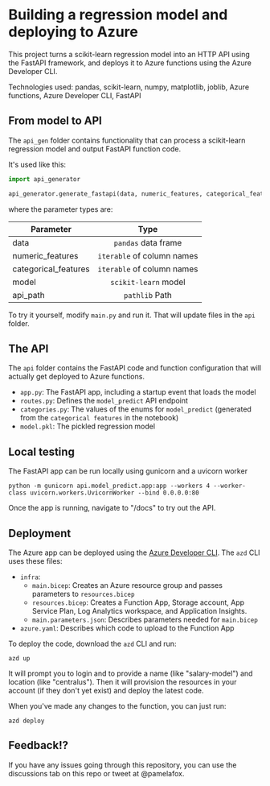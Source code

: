 # Building a regression model and deploying to Azure

This project turns a scikit-learn regression model into an HTTP API using the FastAPI framework,
and deploys it to Azure functions using the Azure Developer CLI.

Technologies used: pandas, scikit-learn, numpy, matplotlib, joblib, Azure functions, Azure Developer CLI, FastAPI

## From model to API

The `api_gen` folder contains functionality that can process a scikit-learn regression model and output FastAPI function code.

It's used like this:

```python
import api_generator

api_generator.generate_fastapi(data, numeric_features, categorical_features, model, api_path)
```

where the parameter types are:

| Parameter            | Type                       |
| -------------------- |:-------------:             |
| data                 | `pandas` data frame        |
| numeric_features     | `iterable` of column names |
| categorical_features | `iterable` of column names |
| model                | `scikit-learn` model       |
| api_path             | `pathlib` Path             |

To try it yourself, modify `main.py` and run it. That will update files in the `api` folder.

## The API

The `api` folder contains the FastAPI code and function configuration that will actually get deployed to Azure functions.

* `app.py`: The FastAPI app, including a startup event that loads the model
* `routes.py`: Defines the `model_predict` API endpoint
* `categories.py`: The values of the enums for `model_predict` (generated from the `categorical features` in the notebook)
* `model.pkl`: The pickled regression model

## Local testing

The FastAPI app can be run locally using gunicorn and a uvicorn worker

```shell
python -m gunicorn api.model_predict.app:app --workers 4 --worker-class uvicorn.workers.UvicornWorker --bind 0.0.0.0:80
```

Once the app is running, navigate to "/docs" to try out the API.

## Deployment

The Azure app can be deployed using the [Azure Developer CLI](https://learn.microsoft.com/azure/developer/azure-developer-cli/overview). The `azd` CLI uses these files:

* `infra`:
  * `main.bicep`: Creates an Azure resource group and passes parameters to `resources.bicep`
  * `resources.bicep`: Creates a Function App, Storage account, App Service Plan, Log Analytics workspace, and Application Insights.
  * `main.parameters.json`: Describes parameters needed for `main.bicep`
* `azure.yaml`: Describes which code to upload to the Function App

To deploy the code, download the `azd` CLI and run:

```shell
azd up
```

It will prompt you to login and to provide a name (like "salary-model") and location (like "centralus"). Then it will provision the resources in your account (if they don't yet exist) and deploy the latest code.

When you've made any changes to the function, you can just run:

```shell
azd deploy
```


## Feedback!?

If you have any issues going through this repository, you can use the discussions tab on this repo or tweet at @pamelafox.
